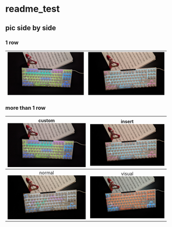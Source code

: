 # readme_test

## pic side by side
### 1 row

| ![](https://raw.githubusercontent.com/antoinemadec/gif/master/openrgb/normal_custom.jpg) | ![](https://raw.githubusercontent.com/antoinemadec/gif/master/openrgb/insert_default.jpg) |
|:---:|:---:|

### more than 1 row

| custom ![](https://raw.githubusercontent.com/antoinemadec/gif/master/openrgb/normal_custom.jpg) | insert ![](https://raw.githubusercontent.com/antoinemadec/gif/master/openrgb/insert_default.jpg) |
|:---:|:---:|
| normal ![](https://raw.githubusercontent.com/antoinemadec/gif/master/openrgb/normal_default.jpg) | visual ![](https://raw.githubusercontent.com/antoinemadec/gif/master/openrgb/visual_default.jpg) |
